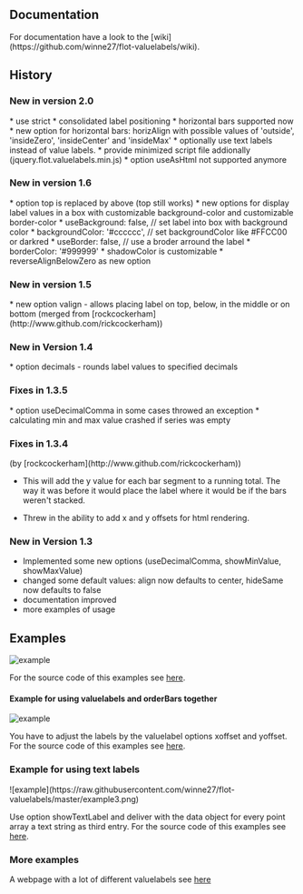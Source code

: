 <h2>Documentation</h2>
For documentation have a look to the [wiki](https://github.com/winne27/flot-valuelabels/wiki).

<h2>History</h2>
<h3> New in version 2.0 </h3>
* use strict
* consolidated label positioning
* horizontal bars supported now
* new option for horizontal bars: horizAlign with possible values of 'outside', 'insideZero', 'insideCenter' and 'insideMax'
* optionally use text labels instead of value labels.
* provide minimized script file addionally (jquery.flot.valuelabels.min.js)
* option useAsHtml not supported anymore

<h3> New in version 1.6 </h3>
* option top is replaced by above (top still works)
* new options for display label values in a box with customizable background-color and customizable border-color
    * useBackground: false, // set label into box with background color
    * backgroundColor: '#cccccc', // set backgroundColor like #FFCC00 or darkred
    * useBorder: false, // use a broder arround the label
    * borderColor: '#999999'
* shadowColor is customizable
* reverseAlignBelowZero as new option

<h3> New in version 1.5 </h3>
* new option valign - allows placing label on top, below, in the middle or on bottom (merged from [rockcockerham](http://www.github.com/rickcockerham))

<h3> New in Version 1.4 </h3>
* option decimals - rounds label values to specified decimals

<h3>Fixes in 1.3.5</h3>
* option useDecimalComma in some cases throwed an exception
* calculating min and max value crashed if series was empty

<h3>Fixes in 1.3.4</h3> 
(by [rockcockerham](http://www.github.com/rickcockerham))

* This will add the y value for each bar segment to a running total. The way it was before it would place the label where it would be if the bars weren't stacked.

* Threw in the ability to add x and y offsets for html rendering.

<h3>New in Version 1.3</h3>

* Implemented some new options (useDecimalComma, showMinValue, showMaxValue)
* changed some default values: align now defaults to center, hideSame now defaults to false
* documentation improved
* more examples of usage

<h2>Examples</h2>

![example](https://raw.githubusercontent.com/winne27/flot-valuelabels/master/example.png)

For the source code of this examples see [here](https://github.com/winne27/flot-valuelabels/blob/master/example.html).

<h4>Example for using valuelabels and orderBars together</h4>

![example](https://raw.githubusercontent.com/winne27/flot-valuelabels/master/example2.png)

You have to adjust the labels by the valuelabel options xoffset and yoffset.
For the source code of this examples see [here](https://github.com/winne27/flot-valuelabels/blob/master/example2.html).

<h3>Example for using text labels</h3>
![example](https://raw.githubusercontent.com/winne27/flot-valuelabels/master/example3.png)

Use option showTextLabel and deliver with the data object for every point array a text string as third entry.
For the source code of this examples see [here](https://github.com/winne27/flot-valuelabels/blob/master/example3.html).

<h3>More examples</h3>

A webpage with a lot of different valuelabels see [here](https://fehngarten.de/wetter/index.html)
